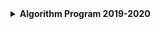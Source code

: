 <details>
<summary> <b> Algorithm Program 2019-2020 </b> </summary>

| Name | Topic |
|------|-------|
| [Intro #1](http://www.hackerrank.com/inzva-algorithm-program-2019-2020-intro-lab-1) | Recursion, Brute-force|
| [Intro #2](http://www.hackerrank.com/inzva-algorithm-program-2019-2020-intro-lab-2) | Binary Search, Ternary Search, Sorting Algorithms|
| [Math-1 #1](http://www.hackerrank.com/inzva-algorithm-program-2019-2020-math-1-lab-3) | Sieve of Eratosthenes, Modular Arithmetic, GCD, Factorization Algorithms |
| [Math-1 #2](http://www.hackerrank.com/inzva-algorithm-program-2019-2020-math-1-lab-4) | Combination, Meet in the Middle, Enumeration| 
| [Contest #1](http://www.hackerrank.com/inzva-algorithm-program-2019-2020-contest-1) | All of the Above|
| [Graph-1 #1](http://www.hackerrank.com/inzva-algorithm-program-2019-2020-graph-1-lab-5) | Graph Definitions, Representing Graph| 
| [Graph-1 #2](http://www.hackerrank.com/inzva-algorithm-program-2019-2020-graph-1-lab-6) | DFS, BFS|
| [Graph-2 #1](http://www.hackerrank.com/inzva-algorithm-program-2019-2020-graph-2-lab-7) | Heap, Priority-Queue, Dijkstra, Bellman-Ford (Shortest Path)|
| [Graph-2 #2](http://www.hackerrank.com/inzva-algorithm-program-2019-2020-graph-2-lab-8) | Union Find, Kruskal's Algorithm, Prim's Algorithm (MST)|
| [Contest #2](http://www.hackerrank.com/inzva-algorithm-program-2019-2020-contest-2) | All of the Above|
| [DP #1](http://www.hackerrank.com/inzva-algorithm-program-2019-2020-dp-1-lab-9) | Coin Problem, LIS, Knapsack Problems|
| [DP #2](http://www.hackerrank.com/inzva-algorithm-program-2019-2020-dp-2-lab-10) | Edit Distance, Counting Tilings Problem, Counting the number of solutions|
| [DS-1 #1](http://www.hackerrank.com/inzva-algorithm-program-2019-2020-data-structures-1-lab-11) | Stack, Queue, Deque, Prefix Sum, Sparse Table|
| [DS-1 #2](http://www.hackerrank.com/inzva-algorithm-program-2019-2020-data-structures-2-lab-12) | Segment Tree, Lazy Propagation| 
| [Graph-3 #1](http://www.hackerrank.com/inzva-algorithm-program-2019-2020-graph-3-lab-13) | LCA, SCC|
| [Strings](http://www.hackerrank.com/inzva-algorithm-programme-2019-2020-strings-lab-14) | KMP, Robin Karp, Trie|

</details>
